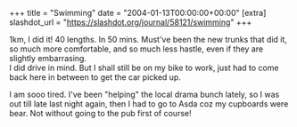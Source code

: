 +++
title = "Swimming"
date = "2004-01-13T00:00:00+00:00"
[extra]
slashdot_url = "https://slashdot.org/journal/58121/swimming"
+++

<p>1km, I did it! 40 lengths. In 50 mins. Must've been the new trunks that did it, so much more comfortable, and so much less hastle, even if they  are slightly embarrasing.<br>I did drive in mind. But I shall still be on my bike to work, just had to come back here in between to get the car picked up.</p>
<p>I am sooo tired. I've been "helping" the local drama bunch lately, so I was out till late last night again, then I had to go to Asda coz my cupboards were bear. Not without going to the pub first of course!</p>

